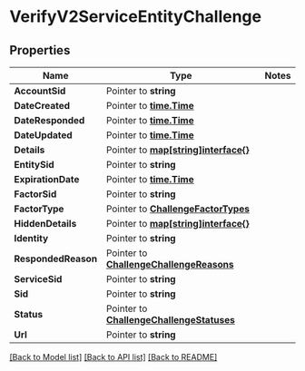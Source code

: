 # VerifyV2ServiceEntityChallenge

## Properties
Name | Type | Notes
------------ | ------------- | -------------
**AccountSid** | Pointer to **string** | 
**DateCreated** | Pointer to [**time.Time**](time.Time.md) | 
**DateResponded** | Pointer to [**time.Time**](time.Time.md) | 
**DateUpdated** | Pointer to [**time.Time**](time.Time.md) | 
**Details** | Pointer to [**map[string]interface{}**](.md) | 
**EntitySid** | Pointer to **string** | 
**ExpirationDate** | Pointer to [**time.Time**](time.Time.md) | 
**FactorSid** | Pointer to **string** | 
**FactorType** | Pointer to [**ChallengeFactorTypes**](challenge_factor_types.md) | 
**HiddenDetails** | Pointer to [**map[string]interface{}**](.md) | 
**Identity** | Pointer to **string** | 
**RespondedReason** | Pointer to [**ChallengeChallengeReasons**](challenge_challenge_reasons.md) | 
**ServiceSid** | Pointer to **string** | 
**Sid** | Pointer to **string** | 
**Status** | Pointer to [**ChallengeChallengeStatuses**](challenge_challenge_statuses.md) | 
**Url** | Pointer to **string** | 

[[Back to Model list]](../README.md#documentation-for-models) [[Back to API list]](../README.md#documentation-for-api-endpoints) [[Back to README]](../README.md)


